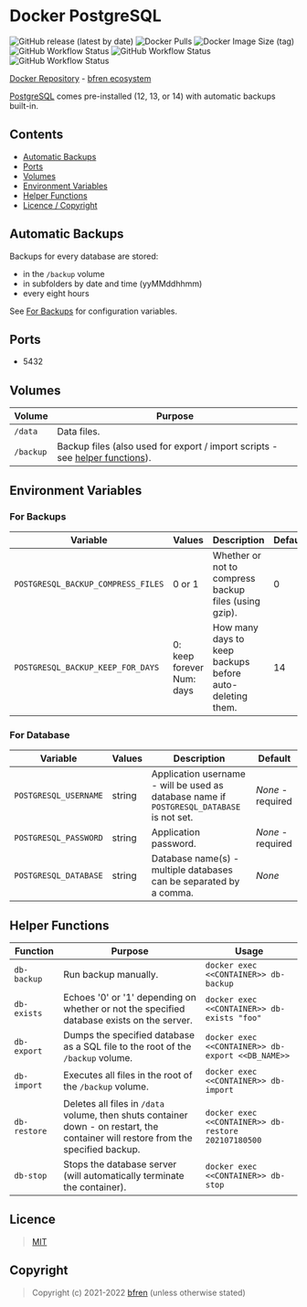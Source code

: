# Docker PostgreSQL

![GitHub release (latest by date)](https://img.shields.io/github/v/release/bfren/docker-postgresql) ![Docker Pulls](https://img.shields.io/docker/pulls/bfren/postgresql?label=pulls) ![Docker Image Size (tag)](https://img.shields.io/docker/image-size/bfren/postgresql/postgresql14?label=size)<br/>
![GitHub Workflow Status](https://img.shields.io/github/workflow/status/bfren/docker-postgresql/dev-12?label=PostgreSQL+12) ![GitHub Workflow Status](https://img.shields.io/github/workflow/status/bfren/docker-postgresql/dev-13?label=PostgreSQL+13) ![GitHub Workflow Status](https://img.shields.io/github/workflow/status/bfren/docker-postgresql/dev-14?label=PostgreSQL+14)

[Docker Repository](https://hub.docker.com/r/bfren/postgresql) - [bfren ecosystem](https://github.com/bfren/docker)

[PostgreSQL](https://www.postgresql.org/) comes pre-installed (12, 13, or 14) with automatic backups built-in.

## Contents

* [Automatic Backups](#automatic-backups)
* [Ports](#ports)
* [Volumes](#volumes)
* [Environment Variables](#environment-variables)
* [Helper Functions](#helper-functions)
* [Licence / Copyright](#licence)

## Automatic Backups

Backups for every database are stored:

* in the `/backup` volume
* in subfolders by date and time (yyMMddhhmm)
* every eight hours

See [For Backups](#for-backups) for configuration variables.

## Ports

* 5432

## Volumes

| Volume    | Purpose                                                                                           |
| --------- | ------------------------------------------------------------------------------------------------- |
| `/data`   | Data files.                                                                                       |
| `/backup` | Backup files (also used for export / import scripts - see [helper functions](#helper-functions)). |

## Environment Variables

### For Backups

| Variable                           | Values                       | Description                                              | Default |
| ---------------------------------- | ---------------------------- | -------------------------------------------------------- | ------- |
| `POSTGRESQL_BACKUP_COMPRESS_FILES` | 0 or 1                       | Whether or not to compress backup files (using gzip).    | 0       |
| `POSTGRESQL_BACKUP_KEEP_FOR_DAYS`  | 0: keep forever<br>Num: days | How many days to keep backups before auto-deleting them. | 14      |

### For Database

| Variable              | Values | Description                                                                               | Default           |
| --------------------- | ------ | ----------------------------------------------------------------------------------------- | ----------------- |
| `POSTGRESQL_USERNAME` | string | Application username - will be used as database name if `POSTGRESQL_DATABASE` is not set. | *None* - required |
| `POSTGRESQL_PASSWORD` | string | Application password.                                                                     | *None* - required |
| `POSTGRESQL_DATABASE` | string | Database name(s) - multiple databases can be separated by a comma.                        | *None*            |

## Helper Functions

| Function     | Purpose                                                                                                                            | Usage                                               |
| ------------ | ---------------------------------------------------------------------------------------------------------------------------------- | --------------------------------------------------- |
| `db-backup`  | Run backup manually.                                                                                                               | `docker exec <<CONTAINER>> db-backup`               |
| `db-exists`  | Echoes '0' or '1' depending on whether or not the specified database exists on the server.                                         | `docker exec <<CONTAINER>> db-exists "foo"`         |
| `db-export`  | Dumps the specified database as a SQL file to the root of the `/backup` volume.                                                    | `docker exec <<CONTAINER>> db-export <<DB_NAME>>`   |
| `db-import`  | Executes all files in the root of the `/backup` volume.                                                                            | `docker exec <<CONTAINER>> db-import`               |
| `db-restore` | Deletes all files in `/data` volume, then shuts container down - on restart, the container will restore from the specified backup. | `docker exec <<CONTAINER>> db-restore 202107180500` |
| `db-stop`    | Stops the database server (will automatically terminate the container).                                                            | `docker exec <<CONTAINER>> db-stop`                 |

## Licence

> [MIT](https://mit.bfren.dev/2021)

## Copyright

> Copyright (c) 2021-2022 [bfren](https://bfren.dev) (unless otherwise stated)
